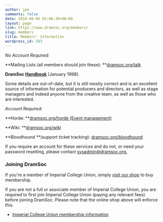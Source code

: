 ```yaml
---
author: jpo
comments: false
date: 2016-06-05 01:06:30+00:00
layout: page
link: https://www.dramsoc.org/members/
slug: members
title: Members' Information
wordpress_id: 583
---
```


_No Account Required:_




**Mailing Lists (all members should join these): **[dramsoc.org/talk](http://dramsoc.org/talk)




**DramSoc [Handbook](https://www.dramsoc.org/older/handbook/)** (January 1998).  

Some details are out-of-date, but it is still mostly correct and is an excellent source of information for potential producers and directors, as well as stage managers and indeed anyone from the creative team, as well as those who are interested.







_Account Required:_




**Horde: **[dramsoc.org/horde (Event management)](http://dramsoc.org/horde)




**Wiki: **[dramsoc.org/wiki](http://dramsoc.org/wiki)




**Bloodhound **(support ticket tracking): [dramsoc.org/bloodhound](http://dramsoc.org/bloodhound)




If you require an account for these services and do not, or need your password resetting, please contact [sysadmin@dramsoc.org.](mailto:sysadmin@dramsoc.org)




### Joining DramSoc

If you're a member of Imperial College Union, simply [visit our shop](http://dramsoc.org/shop) to buy membership.

If you are not a full or associate member of Imperial College Union, you are required to first join Imperial College Union (paying any relevant fees) before joining DramSoc. Please note that the online shop above will enforce this.

  * [Imperial College Union membership information](https://www.imperialcollegeunion.org/your-union/how-were-run/membership)
